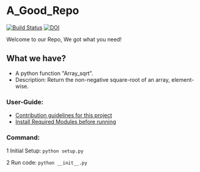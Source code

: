 # A_Good_Repo

[![Build Status](https://app.travis-ci.com/Nirav1929/square_root.svg?branch=main)](https://app.travis-ci.com/Nirav1929/square_root)
[![DOI](https://zenodo.org/badge/DOI/10.5281/zenodo.5304865.svg)](https://doi.org/10.5281/zenodo.5304865)


Welcome to our Repo, We got what you need!

## What we have?

* A python function "Array_sqrt". 
* Description: Return the non-negative square-root of an array, element-wise.

### User-Guide: 

* [Contribution guidelines for this project](./CONTRIBUTING.md)
* [Install Required Modules before running](./requirements.txt)

### Command:
1 Initial Setup:
```python setup.py```

2 Run code:
```python __init__.py``` 
